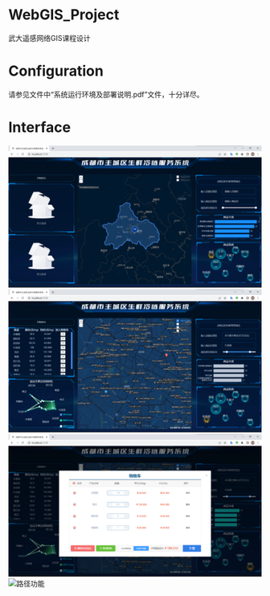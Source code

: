 # WebGIS_Project
武大遥感网络GIS课程设计
# Configuration
请参见文件中“系统运行环境及部署说明.pdf”文件，十分详尽。
# Interface
![初始页面](start.png)
![基本功能](first.png)
![购物车功能](more.png)
![路径功能](further.png)
